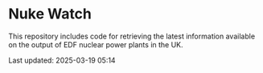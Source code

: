 # Nuke Watch

This repository includes code for retrieving the latest information available on the output of EDF nuclear power plants in the UK.

Last updated: 2025-03-19 05:14